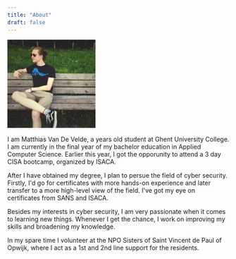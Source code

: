```yaml
---
title: "About"
draft: false
---
```


![self-portrait](/img/self-portrait.jpeg)

I am Matthias Van De Velde, a <span id="age"></span> years old student at Ghent University College. I am currently in the final year of my bachelor education in Applied Computer Science. Earlier this year, I got the opporunity to attend a 3 day CISA bootcamp, organized by ISACA.

After I have obtained my degree, I plan to persue the field of cyber security.
Firstly, I'd go for certificates with more hands-on experience and later transfer to a more high-level view of the field.
I've got my eye on certificates from SANS and ISACA.

Besides my interests in cyber security, I am very passionate when it comes to learning new things. Whenever I get the chance, I work on improving my skills and broadening my knowledge.

In my spare time I volunteer at the NPO Sisters of Saint Vincent de Paul of Opwijk, where I act as a 1st and 2nd line support for the residents.



<script src="/js/ageCalculator.js"></script>

